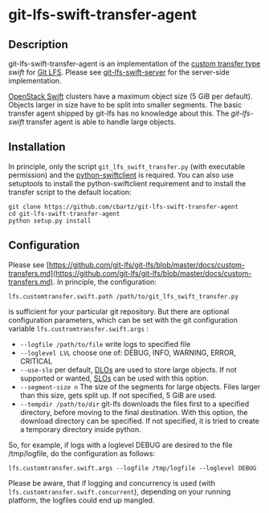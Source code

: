 # git-lfs-swift-transfer-agent

## Description
git-lfs-swift-transfer-agent is an implementation of the [custom transfer type](https://github.com/git-lfs/git-lfs/blob/master/docs/custom-transfers.md) _swift_ for
[Git LFS](https://github.com/git-lfs/git-lfs). Please see 
[git-lfs-swift-server](https://github.com/cbartz/git-lfs-swift-server) for the
server-side implementation.
 
[OpenStack Swift](https://github.com/openstack/swift) clusters have a maximum object
size (5 GiB per default). Objects larger in size have to be split into smaller segments. The basic transfer agent shipped by git-lfs has no knowledge about this.
The _git-lfs-swift_ transfer agent is able to handle large objects. 
 

## Installation

In principle, only the script `git_lfs_swift_transfer.py` (with executable permission) and the [python-swiftclient](https://github.com/openstack/python-swiftclient) is required.
You can also use setuptools to install the python-swiftclient requirement and to install the transfer script
to the default location: 

    git clone https://github.com/cbartz/git-lfs-swift-transfer-agent
    cd git-lfs-swift-transfer-agent
    python setup.py install


## Configuration

Please see [https://github.com/git-lfs/git-lfs/blob/master/docs/custom-transfers.md](https://github.com/git-lfs/git-lfs/blob/master/docs/custom-transfers.md).
In principle, the configuration:

    lfs.customtransfer.swift.path /path/to/git_lfs_swift_transfer.py

is sufficient for your particular git repository. But there are optional configuration parameters, which can be 
set with the git configuration variable `lfs.custromtransfer.swift.args` :

* `--logfile /path/to/file` write logs to specified file
* `--loglevel LVL` choose one of: DEBUG, INFO, WARNING, ERROR, CRITICAL
* `--use-slo` per default, [DLOs](http://docs.openstack.org/developer/swift/overview_large_objects.html#module-swift.common.middleware.dlo)
    are used to store large objects. If not supported or wanted, [SLOs](http://docs.openstack.org/developer/swift/overview_large_objects.html#module-swift.common.middleware.slo)
    can be used with this option.
* `--segment-size n` The size of the segments for large objects. Files larger than this size, gets split up. If not specified, 5 GiB are used.
* `--tempdir /path/to/dir` git-lfs downloads the files first to a specified directory, before moving to the final destination. With this option, the download directory can be specified.
 If not specified, it is tried to create a temporary directory inside python.

So, for example, if logs with a loglevel DEBUG are desired to the file /tmp/logfile, do the configuration as follows:

    lfs.customtransfer.swift.args --logfile /tmp/logfile --loglevel DEBUG

Please be aware, that if logging and concurrency is used (with `lfs.customtransfer.swift.concurrent`), depending on your running
platform, the logfiles could end up mangled.